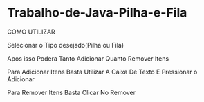 # Trabalho-de-Java-Pilha-e-Fila
COMO UTILIZAR

<p>Selecionar o Tipo desejado(Pilha ou Fila)</p>
<p>Apos isso Podera Tanto Adicionar Quanto Remover Itens</p>
<p>Para Adicionar Itens Basta Utilizar A Caixa De Texto E Pressionar o Adicionar</p>
<p>Para Remover Itens Basta Clicar No Remover</p>
